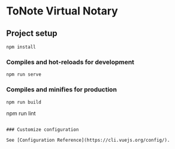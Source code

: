 # ToNote Virtual Notary

## Project setup

```
npm install
```

### Compiles and hot-reloads for development

```
npm run serve
```

### Compiles and minifies for production

```
npm run build
```
npm run lint
```

### Customize configuration

See [Configuration Reference](https://cli.vuejs.org/config/).
